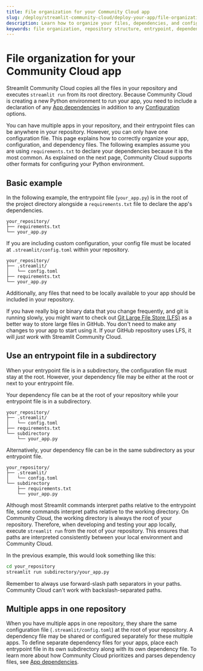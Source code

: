 ```yaml
---
title: File organization for your Community Cloud app
slug: /deploy/streamlit-community-cloud/deploy-your-app/file-organization
description: Learn how to organize your files, dependencies, and configuration for successful Community Cloud deployment including subdirectories and multiple apps.
keywords: file organization, repository structure, entrypoint, dependencies, configuration, subdirectories, multiple apps, git lfs
---
```


# File organization for your Community Cloud app

Streamlit Community Cloud copies all the files in your repository and executes `streamlit run` from its root directory. Because Community Cloud is creating a new Python environment to run your app, you need to include a declaration of any [App dependencies](/deploy/streamlit-community-cloud/deploy-your-app/app-dependencies) in addition to any [Configuration](/develop/concepts/configuration) options.

You can have multiple apps in your repository, and their entrypoint files can be anywhere in your repository. However, you can only have one configuration file. This page explains how to correctly organize your app, configuration, and dependency files. The following examples assume you are using `requirements.txt` to declare your dependencies because it is the most common. As explained on the next page, Community Cloud supports other formats for configuring your Python environment.

## Basic example

In the following example, the entrypoint file (`your_app.py`) is in the root of the project directory alongside a `requirements.txt` file to declare the app's dependencies.

```
your_repository/
├── requirements.txt
└── your_app.py
```

If you are including custom configuration, your config file must be located at `.streamlit/config.toml` within your repository.

```
your_repository/
├── .streamlit/
│   └── config.toml
├── requirements.txt
└── your_app.py
```

Additionally, any files that need to be locally available to your app should be included in your repository.

<Tip>

If you have really big or binary data that you change frequently, and git is running slowly, you might want to check out [Git Large File Store (LFS)](https://git-lfs.github.com/) as a better way to store large files in GitHub. You don't need to make any changes to your app to start using it. If your GitHub repository uses LFS, it will _just work_ with Streamlit Community Cloud.

</Tip>

## Use an entrypoint file in a subdirectory

When your entrypoint file is in a subdirectory, the configuration file must stay at the root. However, your dependency file may be either at the root or next to your entrypoint file.

Your dependency file can be at the root of your repository while your entrypoint file is in a subdirectory.

```
your_repository/
├── .streamlit/
│   └── config.toml
├── requirements.txt
└── subdirectory
    └── your_app.py
```

Alternatively, your dependency file can be in the same subdirectory as your entrypoint file.

```
your_repository/
├── .streamlit/
│   └── config.toml
└── subdirectory
    ├── requirements.txt
    └── your_app.py
```

Although most Streamlit commands interpret paths relative to the entrypoint file, some commands interpret paths relative to the working directory. On Community Cloud, the working directory is always the root of your repository. Therefore, when developing and testing your app locally, execute `streamlit run` from the root of your repository. This ensures that paths are interpreted consistently between your local environment and Community Cloud.

In the previous example, this would look something like this:

```bash
cd your_repository
streamlit run subdirectory/your_app.py
```

<Tip>
    Remember to always use forward-slash path separators in your paths. Community Cloud can't work with backslash-separated paths.
</Tip>

## Multiple apps in one repository

When you have multiple apps in one repository, they share the same configuration file (`.streamlit/config.toml`) at the root of your repository. A dependency file may be shared or configured separately for these multiple apps. To define separate dependency files for your apps, place each entrypoint file in its own subdirectory along with its own dependency file. To learn more about how Community Cloud prioritizes and parses dependency files, see [App dependencies](/deploy/streamlit-community-cloud/deploy-your-app/app-dependencies).
